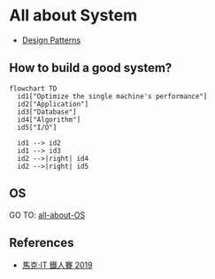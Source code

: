 # All about System

- [Design Patterns](./design-pattern/)

## How to build a good system?

```mermaid
flowchart TD
  id1["Optimize the single machine's performance"]
  id2["Application"]
  id3["Database"]
  id4["Algorithm"]
  id5["I/O"]

  id1 --> id2
  id1 --> id3
  id2 -->|right| id4
  id2 -->|right| id5
```


## OS

GO TO: [all-about-OS](https://github.com/chengr4/all-about-OS)

## References

- [馬克;IT 鐵人賽 2019](https://mark-lin.com/tags/it-%E9%90%B5%E4%BA%BA%E8%B3%BD-2019/)
